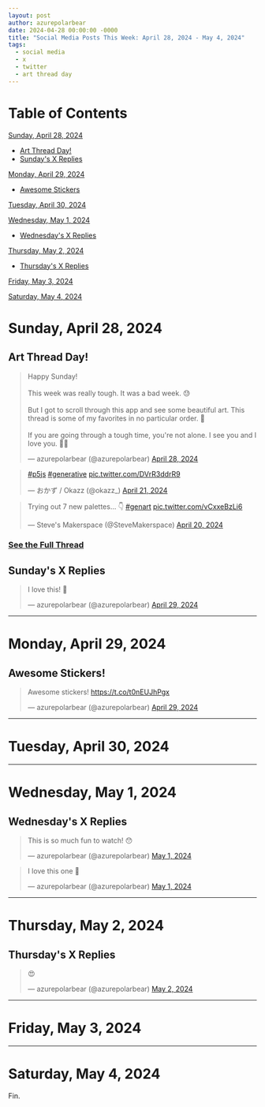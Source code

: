 ```yaml
---
layout: post
author: azurepolarbear
date: 2024-04-28 00:00:00 -0000
title: "Social Media Posts This Week: April 28, 2024 - May 4, 2024"
tags:
  - social media
  - x
  - twitter
  - art thread day
---
```


<!--suppress JSUnresolvedLibraryURL -->

# Table of Contents

[Sunday, April 28, 2024](#sunday-april-28-2024)
  - [Art Thread Day!](#art-thread-day)
  - [Sunday's X Replies](#sundays-x-replies)

[Monday, April 29, 2024](#monday-april-29-2024)
  - [Awesome Stickers](#awesome-stickers)

[Tuesday, April 30, 2024](#tuesday-april-30-2024)

[Wednesday, May 1, 2024](#wednesday-may-1-2024)
  - [Wednesday's X Replies](#wednesdays-x-replies)

[Thursday, May 2, 2024](#thursday-may-2-2024)
  - [Thursday's X Replies](#thursdays-x-replies)

[Friday, May 3, 2024](#friday-may-3-2024)

[Saturday, May 4, 2024](#saturday-may-4-2024)

# Sunday, April 28, 2024

## Art Thread Day!

<blockquote class="twitter-tweet"><p lang="en" dir="ltr">Happy Sunday!<br><br>This week was really tough. It was a bad week. 😓<br><br>But I got to scroll through this app and see some beautiful art. This thread is some of my favorites in no particular order. 🧵<br><br>If you are going through a tough time, you&#39;re not alone. I see you and I love you. 🫶🏽</p>&mdash; azurepolarbear (@azurepolarbear) <a href="https://twitter.com/azurepolarbear/status/1784652368904126796?ref_src=twsrc%5Etfw">April 28, 2024</a></blockquote> <script async src="https://platform.twitter.com/widgets.js" charset="utf-8"></script>

<blockquote class="twitter-tweet"><p lang="qme" dir="ltr"><a href="https://twitter.com/hashtag/p5js?src=hash&amp;ref_src=twsrc%5Etfw">#p5js</a> <a href="https://twitter.com/hashtag/generative?src=hash&amp;ref_src=twsrc%5Etfw">#generative</a> <a href="https://t.co/DVrR3ddrR9">pic.twitter.com/DVrR3ddrR9</a></p>&mdash; おかず / Okazz (@okazz_) <a href="https://twitter.com/okazz_/status/1782012248963367253?ref_src=twsrc%5Etfw">April 21, 2024</a></blockquote> <script async src="https://platform.twitter.com/widgets.js" charset="utf-8"></script>

<blockquote class="twitter-tweet"><p lang="en" dir="ltr">Trying out 7 new palettes... 👇 <a href="https://twitter.com/hashtag/genart?src=hash&amp;ref_src=twsrc%5Etfw">#genart</a> <a href="https://t.co/vCxxeBzLi6">pic.twitter.com/vCxxeBzLi6</a></p>&mdash; Steve&#39;s Makerspace (@SteveMakerspace) <a href="https://twitter.com/SteveMakerspace/status/1781712804371747237?ref_src=twsrc%5Etfw">April 20, 2024</a></blockquote> <script async src="https://platform.twitter.com/widgets.js" charset="utf-8"></script>

### [See the Full Thread](https://azurepolarbear.github.io/social-media/2024-04/2024-04-28/x/art-thread-day.html)

## Sunday's X Replies

<blockquote class="twitter-tweet"><p lang="en" dir="ltr">I love this! 💙</p>&mdash; azurepolarbear (@azurepolarbear) <a href="https://twitter.com/azurepolarbear/status/1784808679679590785?ref_src=twsrc%5Etfw">April 29, 2024</a></blockquote> <script async src="https://platform.twitter.com/widgets.js" charset="utf-8"></script>

----

# Monday, April 29, 2024

## Awesome Stickers!

<blockquote class="twitter-tweet"><p lang="en" dir="ltr">Awesome stickers! <a href="https://t.co/t0nEUJhPgx">https://t.co/t0nEUJhPgx</a></p>&mdash; azurepolarbear (@azurepolarbear) <a href="https://twitter.com/azurepolarbear/status/1785028126717759670?ref_src=twsrc%5Etfw">April 29, 2024</a></blockquote> <script async src="https://platform.twitter.com/widgets.js" charset="utf-8"></script>

----

# Tuesday, April 30, 2024

----

# Wednesday, May 1, 2024

## Wednesday's X Replies

<blockquote class="twitter-tweet"><p lang="en" dir="ltr">This is so much fun to watch! 😯</p>&mdash; azurepolarbear (@azurepolarbear) <a href="https://twitter.com/azurepolarbear/status/1785741292627988647?ref_src=twsrc%5Etfw">May 1, 2024</a></blockquote> <script async src="https://platform.twitter.com/widgets.js" charset="utf-8"></script>

<blockquote class="twitter-tweet"><p lang="en" dir="ltr">I love this one 💙</p>&mdash; azurepolarbear (@azurepolarbear) <a href="https://twitter.com/azurepolarbear/status/1785741625563459587?ref_src=twsrc%5Etfw">May 1, 2024</a></blockquote> <script async src="https://platform.twitter.com/widgets.js" charset="utf-8"></script>

----

# Thursday, May 2, 2024

## Thursday's X Replies

<blockquote class="twitter-tweet"><p lang="qme" dir="ltr">😍</p>&mdash; azurepolarbear (@azurepolarbear) <a href="https://twitter.com/azurepolarbear/status/1785919934326784407?ref_src=twsrc%5Etfw">May 2, 2024</a></blockquote> <script async src="https://platform.twitter.com/widgets.js" charset="utf-8"></script>

----

# Friday, May 3, 2024

----

# Saturday, May 4, 2024

Fin.

